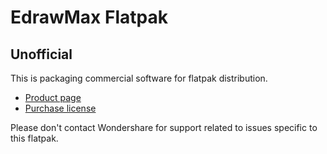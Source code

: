 EdrawMax Flatpak
==============
Unofficial
--------------

This is packaging commercial software for flatpak distribution.
- [Product page](https://edrawmax.wondershare.com/)
- [Purchase license](https://edrawmax.wondershare.com/store/individuals.html)

Please don't contact Wondershare for support related to issues specific to this flatpak.

